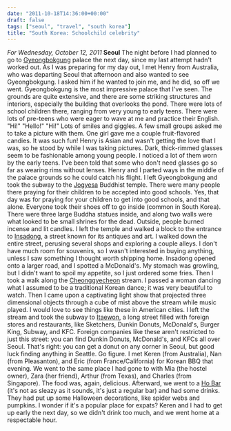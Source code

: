 ```yaml
---
date: "2011-10-18T14:36:00+00:00"
draft: false
tags: ["seoul", "travel", "south korea"]
title: "South Korea: Schoolchild celebrity"
---
```

*For Wednesday, October 12, 2011* **Seoul** The night before I had planned to go to [Gyeongbokgung](http://www.google.com/search?hl=en&q;=Gyeongbokgung&gs;_sm=e&gs;_upl=10193l10193l1l10835l1l1l0l0l0l0l215l215l2-1l1l0&bav;=on.2,or.r_gc.r_pw.,cf.osb&biw;=1280&bih;=673&um;=1&ie;=UTF-8&tbm;=isch&source;=og&sa;=N&tab;=wi) palace the next day, since my last attempt hadn't worked out. As I was preparing for my day out, I met Henry from Australia, who was departing Seoul that afternoon and also wanted to see Gyeongbokgung. I asked him if he wanted to join me, and he did, so off we went. Gyeongbokgung is the most impressive palace that I've seen. The grounds are quite extensive, and there are some striking structures and interiors, especially the building that overlooks the pond. There were lots of school children there, ranging from very young to early teens. There were lots of pre-teens who were eager to wave at me and practice their English. "Hi!" "Hello!" "Hi!" Lots of smiles and giggles. A few small groups asked me to take a picture with them. One girl gave me a couple fruit-flavored candies. It was such fun! Henry is Asian and wasn't getting the love that I was, so he stood by while I was taking pictures. Dark, thick-rimmed glasses seem to be fashionable among young people. I noticed a lot of them worn by the early teens. I've been told that some who don't need glasses go so far as wearing rims without lenses. Henry and I parted ways in the middle of the palace grounds so he could catch his flight. I left Gyeongbokgung and took the subway to the [Jogyesa](http://www.google.com/search?hl=en&q;=Jogyesa&gs;_sm=e&gs;_upl=864l3132l0l3432l2l2l0l0l0l0l234l413l0.1.1l2l0&bav;=on.2,or.r_gc.r_pw.,cf.osb&biw;=1280&bih;=673&um;=1&ie;=UTF-8&tbm;=isch&source;=og&sa;=N&tab;=wi) Buddhist temple. There were many people there praying for their children to be accepted into good schools. Yes, that day was for praying for your children to get into good schools, and that alone. Everyone took their shoes off to go inside (common in South Korea). There were three large Buddha statues inside, and along two walls were what looked to be small shrines for the dead. Outside, people burned incense and lit candles. I left the temple and walked a block to the entrance to [Insadong](http://www.google.com/search?hl=en&q;=seoul+stream+downtown&gs;_sm=sc&gs;_upl=0l0l1l557l0l0l0l0l0l0l0l0ll0l0&bav;=on.2,or.r_gc.r_pw.,cf.osb&biw;=1280&bih;=673&pdl;=300&um;=1&ie;=UTF-8&tbm;=isch&source;=og&sa;=N&tab;=wi#um=1&hl;=en&tbm;=isch&sa;=1&q;=Insadong&pbx;=1&oq;=Insadong&aq;=f&aqi;=g9g-S1&aql;=1&gs;_sm=e&gs;_upl=92338l92338l0l93586l1l1l0l0l0l0l208l208l2-1l1l0&bav;=on.2,or.r_gc.r_pw.,cf.osb&fp;=3351650d1a733d60&biw;=1280&bih;=673), a street known for its antiques and art. I walked down the entire street, perusing several shops and exploring a couple alleys. I don't have much room for souvenirs, so I wasn't interested in buying anything, unless I saw something I thought worth shipping home. Insadong opened onto a larger road, and I spotted a McDonald's. My stomach was growling, but I didn't want to spoil my appetite, so I just ordered some fries. Then I took a walk along the [Cheonggyecheon](http://www.google.com/search?tbm=isch&hl;=en&source;=hp&biw;=1366&bih;=631&q;=Cheonggyecheon&gbv;=2&oq;=Cheonggyecheon&aq;=f&aqi;=g8g-m1g-S1&aql;=1&gs;_sm=e&gs;_upl=2457l2457l0l2722l1l1l0l0l0l0l140l140l0.1l1l0) stream. I passed a woman dancing what I assumed to be a traditional Korean dance; it was very beautiful to watch. Then I came upon a captivating light show that projected three dimensional objects through a cube of mist above the stream while music played. I would love to see things like these in American cities. I left the stream and took the subway to [Itaewon](http://www.google.com/search?ds=i&pq;=Itaewon&hl;=en&sugexp;=kjrmc&cp;=8&gs;_id=6&xhr;=t&q;=Insadong&um;=1&gs;_sm=&gs;_upl=&bav;=on.2,or.r_gc.r_pw.,cf.osb&biw;=1280&bih;=673&wrapid;=tljp131894713613220&ie;=UTF-8&tbm;=isch&source;=og&sa;=N&tab;=wi#um=1&hl;=en&tbm;=isch&sa;=1&q;=Itaewon&pbx;=1&oq;=Itaewon&aq;=f&aqi;=g10&aql;=1&gs;_sm=e&gs;_upl=16l16l0l932l1l1l0l0l0l0l317l317l3-1l1l0&bav;=on.2,or.r_gc.r_pw.,cf.osb&fp;=3351650d1a733d60&biw;=1280&bih;=673), a long street filled with foreign stores and restaurants, like Sketchers, Dunkin Donuts, McDonald's, Burger King, Subway, and KFC. Foreign companies like these aren't restricted to just this street: you can find Dunkin Donuts, McDonald's, and KFCs all over Seoul. That's right: you can get a donut on any corner in Seoul, but good luck finding anything in Seattle. Go figure. I met Keren (from Australia), Nan (from Pleasanton), and Eric (from France/California) for Korean BBQ that evening. We went to the same place I had gone to with Mia (the hostel owner), Zara (her friend), Arthur (from Texas), and Charles (from Singapore). The food was, again, delicious. Afterward, we went to a [Ho Bar](http://www.google.com/search?ds=i&pq;=Itaewon&hl;=en&sugexp;=kjrmc&cp;=8&gs;_id=6&xhr;=t&q;=Insadong&um;=1&gs;_sm=&gs;_upl=&bav;=on.2,or.r_gc.r_pw.,cf.osb&biw;=1280&bih;=673&wrapid;=tljp131894713613220&ie;=UTF-8&tbm;=isch&source;=og&sa;=N&tab;=wi#um=1&hl;=en&tbm;=isch&sa;=1&q;=ho+bar+seoul&oq;=ho+bar+seoul&aq;=f&aqi;=g-S1&aql;=1&gs;_sm=e&gs;_upl=8103l8753l2l9017l6l5l0l2l2l1l269l733l2-3l3l0&bav;=on.2,or.r_gc.r_pw.,cf.osb&fp;=3351650d1a733d60&biw;=1280&bih;=673) (it's not as sleazy as it sounds, it's just a regular bar) and had some drinks. They had put up some Halloween decorations, like spider webs and pumpkins. I wonder if it's a popular place for expats? Keren and I had to get up early the next day, so we didn't drink too much, and we went home at a respectable hour.

